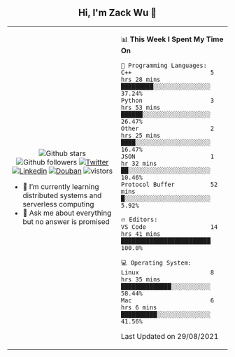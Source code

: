 <h2 align="center"> Hi, I'm Zack Wu 👋 </h2>

<table>
    <tr>
        <td valign="center" width="50%">
            <p align="center">
              <img src="https://img.shields.io/github/stars/keithnull?style=social" alt="Github stars" />
              <img src="https://img.shields.io/github/followers/keithnull?style=social" alt="Github followers" />
              <a href="https://twitter.com/_zackwu"><img src="https://img.shields.io/badge/@__zackwu-1DA1F2?style=flat&logo=Twitter&logoColor=white" alt="Twitter"/></a>
              <a href="https://www.linkedin.com/in/wuzhengke/?locale=en_US"><img src="https://img.shields.io/badge/@wuzhengke-0073b1?style=flat&logo=LinkedIn&logoColor=white" alt="Linkedin" /></a>
              <a href="https://www.douban.com/people/keith1"><img src="https://img.shields.io/badge/@keith1-007722?style=flat&logo=Douban&logoColor=white" alt="Douban" /></a>
              <img src="https://visitor-badge.glitch.me/badge?page_id=keithnull" alt="vistors" />
            </p>
            <ul>
                <li>🌱 I’m currently learning distributed systems and serverless computing</li>
                <li>💬 Ask me about everything but no answer is promised</li>
            </ul>
        </td>
       <td valign="top" width="50%">
    
<!--START_SECTION:waka-->
📊 **This Week I Spent My Time On** 

```text
💬 Programming Languages: 
C++                      5 hrs 28 mins       █████████░░░░░░░░░░░░░░░░   37.24% 
Python                   3 hrs 53 mins       ██████░░░░░░░░░░░░░░░░░░░   26.47% 
Other                    2 hrs 25 mins       ████░░░░░░░░░░░░░░░░░░░░░   16.47% 
JSON                     1 hr 32 mins        ██░░░░░░░░░░░░░░░░░░░░░░░   10.46% 
Protocol Buffer          52 mins             █░░░░░░░░░░░░░░░░░░░░░░░░   5.92%

🔥 Editors: 
VS Code                  14 hrs 41 mins      █████████████████████████   100.0%

💻 Operating System: 
Linux                    8 hrs 35 mins       ██████████████░░░░░░░░░░░   58.44% 
Mac                      6 hrs 6 mins        ██████████░░░░░░░░░░░░░░░   41.56%

```


 Last Updated on 29/08/2021
<!--END_SECTION:waka-->
</td></tr>
</table>


